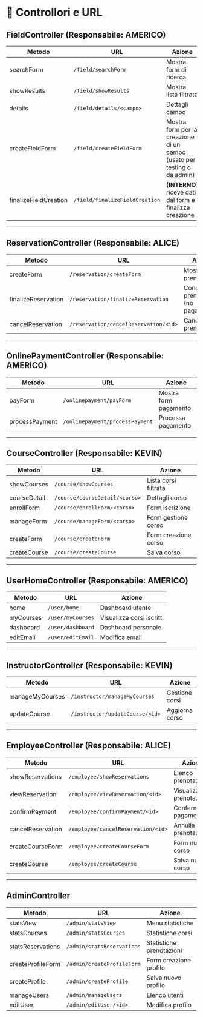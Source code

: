 # 📘 Controllori e URL

## FieldController (Responsabile: **AMERICO**)

| Metodo       | URL                         | Azione                      |
|--------------|-----------------------------|-----------------------------|
| searchForm   | `/field/searchForm`         | Mostra form di ricerca      |
| showResults  | `/field/showResults`        | Mostra lista filtrata       |
| details      | `/field/details/<campo>`    | Dettagli campo              |
| createFieldForm | `/field/createFieldForm` | Mostra form per la creazione di un campo (usato per testing o da admin) |
| finalizeFieldCreation | `/field/finalizeFieldCreation` | **(INTERNO)** riceve dati dal form e finalizza creazione |
---

## ReservationController (Responsabile: **ALICE**)

| Metodo              | URL                                   | Azione                               |
|---------------------|----------------------------------------|--------------------------------------|
| createForm          | `/reservation/createForm`             | Mostra form prenotazione             |
| finalizeReservation | `/reservation/finalizeReservation`    | Conclude la prenotazione (no pagamento) |
| cancelReservation   | `/reservation/cancelReservation/<id>` | Cancella prenotazione                |

---

## OnlinePaymentController (Responsabile: **AMERICO**)

| Metodo        | URL                               | Azione               |
|---------------|------------------------------------|----------------------|
| payForm       | `/onlinepayment/payForm`          | Mostra form pagamento|
| processPayment| `/onlinepayment/processPayment`   | Processa pagamento   |

---

## CourseController (Responsabile: **KEVIN**)

| Metodo         | URL                                | Azione                 |
|----------------|-------------------------------------|------------------------|
| showCourses    | `/course/showCourses`              | Lista corsi filtrata   |
| courseDetail   | `/course/courseDetail/<corso>`     | Dettagli corso         |
| enrollForm     | `/course/enrollForm/<corso>`       | Form iscrizione        |
| manageForm     | `/course/manageForm/<corso>`       | Form gestione corso    |
| createForm     | `/course/createForm`               | Form creazione corso   |
| createCourse   | `/course/createCourse`             | Salva corso            |

---

## UserHomeController (Responsabile: **AMERICO**)

| Metodo      | URL                        | Azione                        |
|-------------|-----------------------------|-------------------------------|
| home        | `/user/home`               | Dashboard utente              |
| myCourses   | `/user/myCourses`          | Visualizza corsi iscritti     |
| dashboard   | `/user/dashboard`          | Dashboard personale           |
| editEmail   | `/user/editEmail`          | Modifica email                |

---

## InstructorController (Responsabile: **KEVIN**)

| Metodo            | URL                                 | Azione            |
|-------------------|--------------------------------------|-------------------|
| manageMyCourses   | `/instructor/manageMyCourses`       | Gestione corsi    |
| updateCourse      | `/instructor/updateCourse/<id>`     | Aggiorna corso    |

---

## EmployeeController (Responsabile: **ALICE**)

| Metodo              | URL                                   | Azione                  |
|---------------------|----------------------------------------|-------------------------|
| showReservations    | `/employee/showReservations`          | Elenco prenotazioni     |
| viewReservation     | `/employee/viewReservation/<id>`      | Visualizza prenotazione |
| confirmPayment      | `/employee/confirmPayment/<id>`       | Conferma pagamento      |
| cancelReservation   | `/employee/cancelReservation/<id>`    | Annulla prenotazione    |
| createCourseForm    | `/employee/createCourseForm`          | Form nuovo corso        |
| createCourse        | `/employee/createCourse`              | Salva nuovo corso       |

---

## AdminController

| Metodo             | URL                               | Azione                   |
|--------------------|------------------------------------|--------------------------|
| statsView          | `/admin/statsView`                | Menu statistiche         |
| statsCourses       | `/admin/statsCourses`             | Statistiche corsi        |
| statsReservations  | `/admin/statsReservations`        | Statistiche prenotazioni |
| createProfileForm  | `/admin/createProfileForm`        | Form creazione profilo   |
| createProfile      | `/admin/createProfile`            | Salva nuovo profilo      |
| manageUsers        | `/admin/manageUsers`              | Elenco utenti            |
| editUser           | `/admin/editUser/<id>`            | Modifica profilo         |
